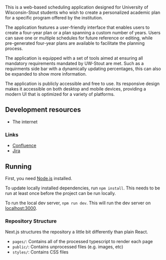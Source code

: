 This is a web-based scheduling application designed for University of Wisconsin-Stout students who wish to create a personalized academic plan for a specific program offered by the institution.

The application features a user-friendly interface that enables users to create a four-year plan or a plan spanning a custom number of years. Users can save one or multiple schedules for future reference or editing, while pre-generated four-year plans are available to facilitate the planning process.

The application is equipped with a set of tools aimed at ensuring all mandatory requirements mandated by UW-Stout are met. Such as a 
requirments side bar with a dynamically updating percentages, this can also be expanded to show more information.

The application is publicly accessible and free to use. Its responsive design makes it accessible on both desktop and mobile devices, providing a modern UI that is optimized for a variety of platforms.
## Development resources
- The internet

### Links

- [Confluence](https://schedule-planner-capstone.atlassian.net/l/cp/Aw0TPPu3)
- [Jira](https://schedule-planner-capstone.atlassian.net/jira/software/projects/TIME/boards/2)

## Running

First, you need [Node.js](https://nodejs.org/en/download/) installed.

To update locally installed dependencies, run `npm install`. This needs to be
run at least once before the project can be run locally.

To run the local dev server, `npm run dev`. This will run the dev server on
[localhost:3000](http://localhost:3000/).

### Repository Structure

Next.js structures the repository a little bit differently than plain React.

- `pages/`: Contains all of the processed typescript to render each page
- `public/`: Contains unprocessed files (e.g. images, etc)
- `styles/`: Contains CSS files


